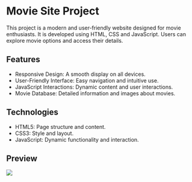 <h1>Movie Site Project</h1>

This project is a modern and user-friendly website designed for movie enthusiasts. It is developed using HTML, CSS and JavaScript. Users can explore movie options and access their details.

## Features

- Responsive Design: A smooth display on all devices.
- User-Friendly Interface: Easy navigation and intuitive use.
- JavaScript Interactions: Dynamic content and user interactions.
- Movie Database: Detailed information and images about movies.

## Technologies

- HTML5: Page structure and content.
- CSS3: Style and layout.
- JavaScript: Dynamic functionality and interaction.

<h2>Preview</h2>

![](/img/ekran.gif)
